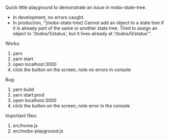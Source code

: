 Quick little playground to demonstrate an issue in mobx-state-tree.

* In development, no errors caught.
* In production, "[mobx-state-tree] Cannot add an object to a state tree if it
  is already part of the same or another state tree. Tried to assign an object
  to '/todos/1/status', but it lives already at '/todos/0/status'".

Works:

1. yarn
2. yarn start
3. open localhost:3000
4. click the button on the screen, note no errors in console

Bug:

1. yarn build
2. yarn start:prod
3. open localhost:3000
4. click the button on the screen, note error in the console

Important files:

1. src/home.js
2. src/mobx-playground.js
